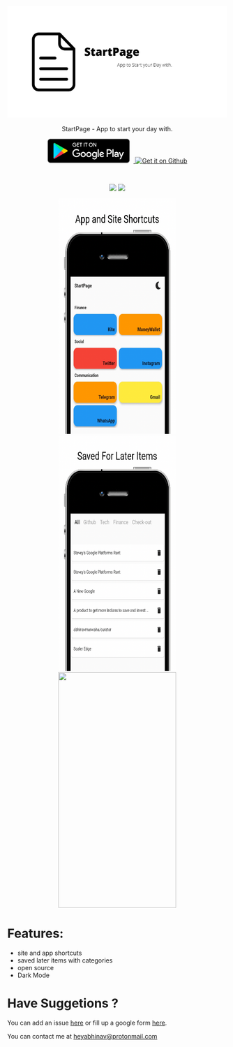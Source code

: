 <br>

<p align='center'>
<img height="256"  src="fastlane/metadata/android/en-US/images/featureGraphic.png"/>
</p>

<p align='center'>
StartPage - App to start your day with.
</p>

<p align='center'>
    <a href='ttps://play.google.com/store/apps/details?id=com.abhinavmarwaha.start_page'>
        <img  height="56"  alt='Get it on Google Play' style="padding-right:8px;" src='/assets/get-it-on-play-store.png' />
    </a>
    <a href='https://github.com/abhinavmarwaha/StartPage/releases/latest'>
    <img src="https://i.ibb.co/q0mdc4Z/get-it-on-github.png" alt="Get it on Github" height="70">
    </a>
</p>

<br>

<p align='center'>
    <img src="https://img.shields.io/github/license/abhinavmarwaha/StartPage?color=blue"/>
    <img src="https://img.shields.io/github/v/release/abhinavmarwaha/StartPage?include_prereleases&color=blue"/>
</p>

<p align='center'> 
    <img src="fastlane/metadata/android/en-US/images/phoneScreenshots/1.png" width="270" height="540"/>
    <img src="fastlane/metadata/android/en-US/images/phoneScreenshots/2.png" width="270" height="540"/>
    <img src="fastlane/metadata/android/en-US/images/phoneScreenshots/4.png" width="270" height="540"/> 
</p>


# Features:

* site and app shortcuts
* saved later items with categories
* open source
* Dark Mode

# Have Suggetions ?

You can add an issue [here](https://github.com/abhinavmarwaha/StartPage/issues) or fill up a google form [here](https://docs.google.com/forms/d/e/1FAIpQLSdUSutJVweRwC62zUO_WJ8zB3xpvOzAfgnFMh-KUZEXD7Ww-g/viewform?usp=sf_link).

You can contact me at heyabhinav@protonmail.com
